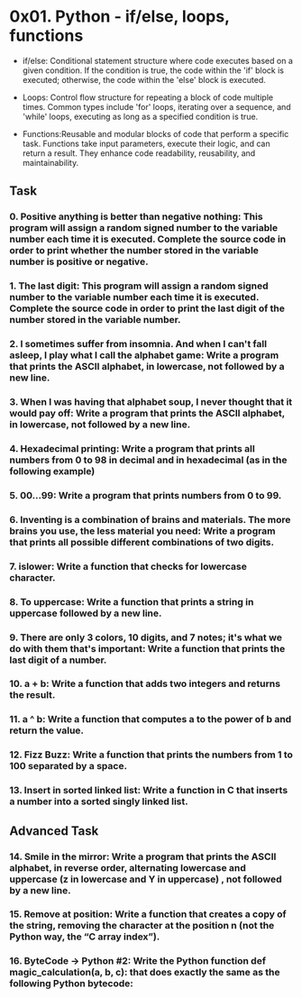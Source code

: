 # 0x01. Python - if/else, loops, functions

- if/else: Conditional statement structure where code executes based on a given condition. If the condition is true, the code within the 'if' block is executed; otherwise, the code within the 'else' block is executed.

- Loops: Control flow structure for repeating a block of code multiple times. Common types include 'for' loops, iterating over a sequence, and 'while' loops, executing as long as a specified condition is true.

- Functions:Reusable and modular blocks of code that perform a specific task. Functions take input parameters, execute their logic, and can return a result. They enhance code readability, reusability, and maintainability.

## Task

### 0. Positive anything is better than negative nothing: This program will assign a random signed number to the variable number each time it is executed. Complete the source code in order to print whether the number stored in the variable number is positive or negative.
### 1. The last digit: This program will assign a random signed number to the variable number each time it is executed. Complete the source code in order to print the last digit of the number stored in the variable number.
### 2. I sometimes suffer from insomnia. And when I can't fall asleep, I play what I call the alphabet game: Write a program that prints the ASCII alphabet, in lowercase, not followed by a new line.
### 3. When I was having that alphabet soup, I never thought that it would pay off: Write a program that prints the ASCII alphabet, in lowercase, not followed by a new line.
### 4. Hexadecimal printing: Write a program that prints all numbers from 0 to 98 in decimal and in hexadecimal (as in the following example)
### 5. 00...99: Write a program that prints numbers from 0 to 99.
### 6. Inventing is a combination of brains and materials. The more brains you use, the less material you need: Write a program that prints all possible different combinations of two digits.
### 7. islower: Write a function that checks for lowercase character.
### 8. To uppercase: Write a function that prints a string in uppercase followed by a new line.
### 9. There are only 3 colors, 10 digits, and 7 notes; it's what we do with them that's important: Write a function that prints the last digit of a number.
### 10. a + b: Write a function that adds two integers and returns the result.
### 11. a ^ b: Write a function that computes a to the power of b and return the value.
### 12. Fizz Buzz: Write a function that prints the numbers from 1 to 100 separated by a space.
### 13. Insert in sorted linked list: Write a function in C that inserts a number into a sorted singly linked list.

## Advanced Task

### 14. Smile in the mirror: Write a program that prints the ASCII alphabet, in reverse order, alternating lowercase and uppercase (z in lowercase and Y in uppercase) , not followed by a new line.
### 15. Remove at position: Write a function that creates a copy of the string, removing the character at the position n (not the Python way, the “C array index”).
### 16. ByteCode -> Python #2: Write the Python function def magic_calculation(a, b, c): that does exactly the same as the following Python bytecode:


